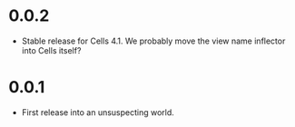 # 0.0.2

* Stable release for Cells 4.1. We probably move the view name inflector into Cells itself?

# 0.0.1

* First release into an unsuspecting world.
